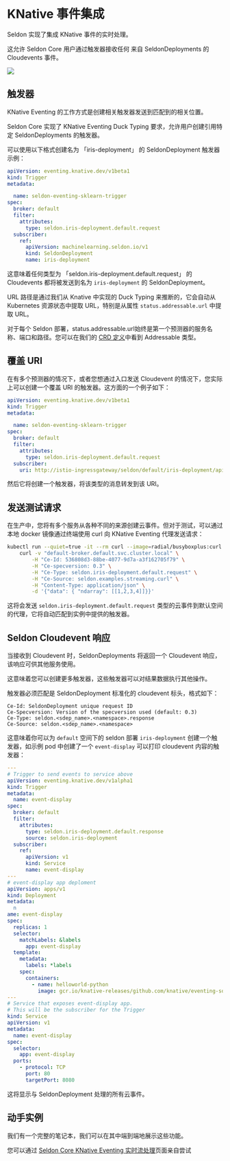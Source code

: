 # KNative 事件集成

Seldon 实现了集成 KNative 事件的实时处理。

这允许 Seldon Core 用户通过触发器接收任何 来自 SeldonDeployments 的 Cloudevents 事件。

![](../images/stream-processing-knative.jpg)

## 触发器

KNative Eventing 的工作方式是创建相关触发器发送到匹配到的相关位置。

Seldon Core 实现了 KNative Eventing Duck Typing 要求，允许用户创建引用特定 SeldonDeployments 的触发器。

可以使用以下格式创建名为 「iris-deployment」 的 SeldonDeployment 触发器示例：

```yaml
apiVersion: eventing.knative.dev/v1beta1
kind: Trigger
metadata:

  name: seldon-eventing-sklearn-trigger
spec:
  broker: default
  filter:
    attributes:
      type: seldon.iris-deployment.default.request
  subscriber:
    ref: 
      apiVersion: machinelearning.seldon.io/v1
      kind: SeldonDeployment
      name: iris-deployment
```

这意味着任何类型为 「seldon.iris-deployment.default.request」 的 Cloudevents 都将被发送到名为 `iris-deployment` 的 SeldonDeployment。

URL 路径是通过我们从 Knative 中实现的 Duck Typing 来推断的，它会自动从 Kubernetes 资源状态中提取 URL，特别是从属性 `status.addressable.url` 中提取 URL。

对于每个 Seldon 部署，status.addressable.url始终是第一个预测器的服务名称、端口和路径。您可以在我们的 [CRD 定义](../reference/seldon-deployment.rst)中看到 Addressable 类型。

## 覆盖 URI

在有多个预测器的情况下，或者您想通过入口发送 Cloudevent 的情况下，您实际上可以创建一个覆盖 URI 的触发器。这方面的一个例子如下：

```yaml
apiVersion: eventing.knative.dev/v1beta1
kind: Trigger
metadata:

  name: seldon-eventing-sklearn-trigger
spec:
  broker: default
  filter:
    attributes:
      type: seldon.iris-deployment.default.request
  subscriber:
    uri: http://istio-ingressgateway/seldon/default/iris-deployment/api/v1.0/predicions
```

然后它将创建一个触发器，将该类型的消息转发到该 URI。

## 发送测试请求

在生产中，您将有多个服务从各种不同的来源创建云事件。但对于测试，可以通过本地 docker 镜像通过终端使用 curl 向 KNative Eventing 代理发送请求：

```bash
kubectl run --quiet=true -it --rm curl --image=radial/busyboxplus:curl --restart=Never -- \
    curl -v "default-broker.default.svc.cluster.local" \
        -H "Ce-Id: 536808d3-88be-4077-9d7a-a3f162705f79" \
        -H "Ce-specversion: 0.3" \
        -H "Ce-Type: seldon.iris-deployment.default.request" \
        -H "Ce-Source: seldon.examples.streaming.curl" \
        -H "Content-Type: application/json" \
        -d '{"data": { "ndarray": [[1,2,3,4]]}}'
```

这将会发送 `seldon.iris-deployment.default.request` 类型的云事件到默认空间的代理，它将自动匹配到实例中提供的触发器。

## Seldon Cloudevent 响应

当接收到 Cloudevent 时，SeldonDeployments 将返回一个 Cloudevent 响应，该响应可供其他服务使用。

这意味着您可以创建更多触发器，这些触发器可以对结果数据执行其他操作。

触发器必须匹配是 SeldonDeployment 标准化的 cloudevent 标头，格式如下：

```text
Ce-Id: SeldonDeployment unique request ID
Ce-Specversion: Version of the specversion used (default: 0.3)
Ce-Type: seldon.<sdep_name>.<namespace>.response
Ce-Source: seldon.<sdep_name>.<namespace>
```

这意味着你可以为 `default` 空间下的 seldon 部署 `iris-deployment` 创建一个触发器，如示例 pod 中创建了一个 `event-display` 可以打印 cloudevent 内容的触发器：

```yaml
---
# Trigger to send events to service above
apiVersion: eventing.knative.dev/v1alpha1
kind: Trigger
metadata:
  name: event-display
spec:
  broker: default
  filter:
    attributes:
      type: seldon.iris-deployment.default.response
      source: seldon.iris-deployment
  subscriber:
    ref:
      apiVersion: v1
      kind: Service
      name: event-display
---
# event-display app deploment
apiVersion: apps/v1
kind: Deployment
metadata:
  n
ame: event-display
spec:
  replicas: 1
  selector:
    matchLabels: &labels
      app: event-display
  template:
    metadata:
      labels: *labels
    spec:
      containers:
        - name: helloworld-python
          image: gcr.io/knative-releases/github.com/knative/eventing-sources/cmd/event_display
---
# Service that exposes event-display app.
# This will be the subscriber for the Trigger
kind: Service
apiVersion: v1
metadata:
  name: event-display
spec:
  selector:
    app: event-display
  ports:
    - protocol: TCP
      port: 80
      targetPort: 8080
```

这将显示与 SeldonDeployment 处理的所有云事件。

## 动手实例

我们有一个完整的笔记本，我们可以在其中端到端地展示这些功能。

您可以通过 [Seldon Core KNative Eventing 实时流处理](../examples/knative_eventing_streaming.nblink)页面亲自尝试


